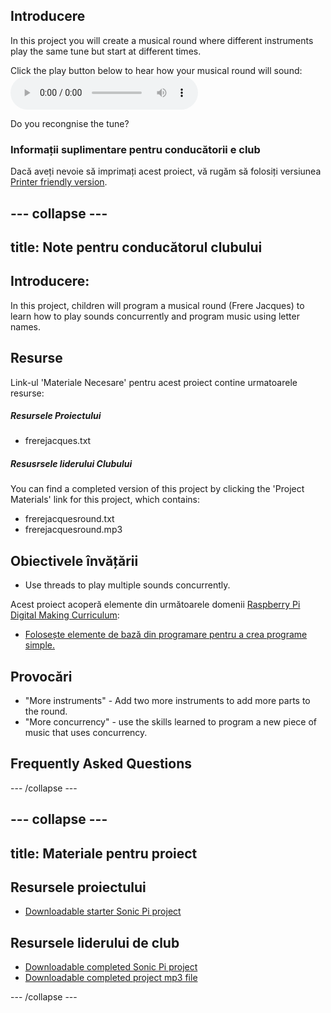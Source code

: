 ## Introducere

In this project you will create a musical round where different instruments play the same tune but start at different times.

<div id="audio-preview" class="pdf-hidden">
  Click the play button below to hear how your musical round will sound: <audio controls preload> <source src="resources/frerejacquesround.mp3" type="audio/mpeg"> Your browser does not support the <code>audio</code> element. </audio>
</div>

Do you recongnise the tune?

### Informații suplimentare pentru conducătorii e club

Dacă aveți nevoie să imprimați acest proiect, vă rugăm să folosiți versiunea [Printer friendly version](https://projects.raspberrypi.org/en/projects/musical-round/print).

## \--- collapse \---

## title: Note pentru conducătorul clubului

## Introducere:

In this project, children will program a musical round (Frere Jacques) to learn how to play sounds concurrently and program music using letter names.

## Resurse

Link-ul 'Materiale Necesare' pentru acest proiect contine urmatoarele resurse:

##### Resursele Proiectului

* frerejacques.txt

##### Resusrsele liderului Clubului

You can find a completed version of this project by clicking the 'Project Materials' link for this project, which contains:

* frerejacquesround.txt
* frerejacquesround.mp3

## Obiectivele învățării

* Use threads to play multiple sounds concurrently.

Acest proiect acoperă elemente din următoarele domenii [Raspberry Pi Digital Making Curriculum](http://rpf.io/curriculum):

* [Folosește elemente de bază din programare pentru a crea programe simple.](https://www.raspberrypi.org/curriculum/programming/creator)

## Provocări

* "More instruments" - Add two more instruments to add more parts to the round.
* "More concurrency" - use the skills learned to program a new piece of music that uses concurrency.

## Frequently Asked Questions

\--- /collapse \---

## \--- collapse \---

## title: Materiale pentru proiect

## Resursele proiectului

* [Downloadable starter Sonic Pi project](resources/frerejacques.txt)

## Resursele liderului de club

* [Downloadable completed Sonic Pi project](resources/frerejacquesround.txt)
* [Downloadable completed project mp3 file](resources/frerejacquesround.mp3)

\--- /collapse \---